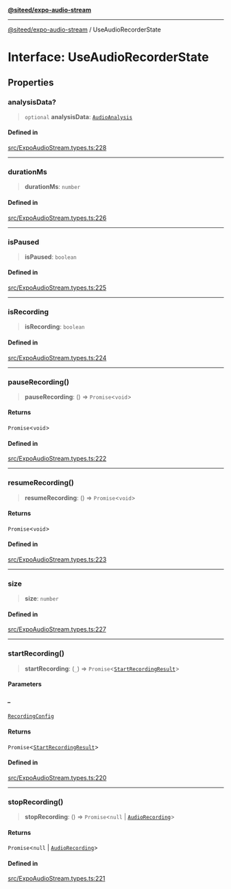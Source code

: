 [**@siteed/expo-audio-stream**](../README.md)

***

[@siteed/expo-audio-stream](../README.md) / UseAudioRecorderState

# Interface: UseAudioRecorderState

## Properties

### analysisData?

> `optional` **analysisData**: [`AudioAnalysis`](AudioAnalysis.md)

#### Defined in

[src/ExpoAudioStream.types.ts:228](https://github.com/deeeed/expo-audio-stream/blob/903fc079aaae4a518b386f1df2cb6aaa7c0c2a30/packages/expo-audio-stream/src/ExpoAudioStream.types.ts#L228)

***

### durationMs

> **durationMs**: `number`

#### Defined in

[src/ExpoAudioStream.types.ts:226](https://github.com/deeeed/expo-audio-stream/blob/903fc079aaae4a518b386f1df2cb6aaa7c0c2a30/packages/expo-audio-stream/src/ExpoAudioStream.types.ts#L226)

***

### isPaused

> **isPaused**: `boolean`

#### Defined in

[src/ExpoAudioStream.types.ts:225](https://github.com/deeeed/expo-audio-stream/blob/903fc079aaae4a518b386f1df2cb6aaa7c0c2a30/packages/expo-audio-stream/src/ExpoAudioStream.types.ts#L225)

***

### isRecording

> **isRecording**: `boolean`

#### Defined in

[src/ExpoAudioStream.types.ts:224](https://github.com/deeeed/expo-audio-stream/blob/903fc079aaae4a518b386f1df2cb6aaa7c0c2a30/packages/expo-audio-stream/src/ExpoAudioStream.types.ts#L224)

***

### pauseRecording()

> **pauseRecording**: () => `Promise`\<`void`\>

#### Returns

`Promise`\<`void`\>

#### Defined in

[src/ExpoAudioStream.types.ts:222](https://github.com/deeeed/expo-audio-stream/blob/903fc079aaae4a518b386f1df2cb6aaa7c0c2a30/packages/expo-audio-stream/src/ExpoAudioStream.types.ts#L222)

***

### resumeRecording()

> **resumeRecording**: () => `Promise`\<`void`\>

#### Returns

`Promise`\<`void`\>

#### Defined in

[src/ExpoAudioStream.types.ts:223](https://github.com/deeeed/expo-audio-stream/blob/903fc079aaae4a518b386f1df2cb6aaa7c0c2a30/packages/expo-audio-stream/src/ExpoAudioStream.types.ts#L223)

***

### size

> **size**: `number`

#### Defined in

[src/ExpoAudioStream.types.ts:227](https://github.com/deeeed/expo-audio-stream/blob/903fc079aaae4a518b386f1df2cb6aaa7c0c2a30/packages/expo-audio-stream/src/ExpoAudioStream.types.ts#L227)

***

### startRecording()

> **startRecording**: (`_`) => `Promise`\<[`StartRecordingResult`](StartRecordingResult.md)\>

#### Parameters

##### \_

[`RecordingConfig`](RecordingConfig.md)

#### Returns

`Promise`\<[`StartRecordingResult`](StartRecordingResult.md)\>

#### Defined in

[src/ExpoAudioStream.types.ts:220](https://github.com/deeeed/expo-audio-stream/blob/903fc079aaae4a518b386f1df2cb6aaa7c0c2a30/packages/expo-audio-stream/src/ExpoAudioStream.types.ts#L220)

***

### stopRecording()

> **stopRecording**: () => `Promise`\<`null` \| [`AudioRecording`](AudioRecording.md)\>

#### Returns

`Promise`\<`null` \| [`AudioRecording`](AudioRecording.md)\>

#### Defined in

[src/ExpoAudioStream.types.ts:221](https://github.com/deeeed/expo-audio-stream/blob/903fc079aaae4a518b386f1df2cb6aaa7c0c2a30/packages/expo-audio-stream/src/ExpoAudioStream.types.ts#L221)
